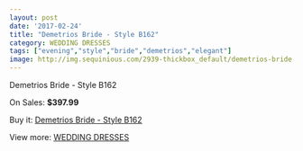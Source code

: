 ```yaml
---
layout: post
date: '2017-02-24'
title: "Demetrios Bride - Style B162"
category: WEDDING DRESSES
tags: ["evening","style","bride","demetrios","elegant"]
image: http://img.sequinious.com/2939-thickbox_default/demetrios-bride-style-b162.jpg
---
```

Demetrios Bride - Style B162

On Sales: **$397.99**
<a href="https://www.sequinious.com/wedding-dresses/1185-demetrios-bride-style-b162.html"><amp-img layout="responsive" width="600" height="600" src="//img.sequinious.com/2939-thickbox_default/demetrios-bride-style-b162.jpg" alt="Demetrios Bride - Style B162 0" /></a>

Buy it: [Demetrios Bride - Style B162](https://www.sequinious.com/wedding-dresses/1185-demetrios-bride-style-b162.html "Demetrios Bride - Style B162")

View more: [WEDDING DRESSES](https://www.sequinious.com/2-wedding-dresses "WEDDING DRESSES")